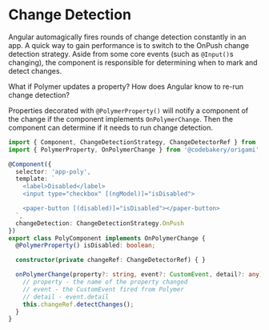 # Change Detection

Angular automagically fires rounds of change detection constantly in an app. A quick way to gain performance is to switch to the OnPush change detection strategy. Aside from some core events (such as `@Input()`s changing), the component is responsible for determining when to mark and detect changes.

What if Polymer updates a property? How does Angular know to re-run change detection?

Properties decorated with `@PolymerProperty()` will notify a component of the change if the component implements `OnPolymerChange`. Then the component can determine if it needs to run change detection.

```ts
import { Component, ChangeDetectionStrategy, ChangeDetectorRef } from '@angular/core';
import { PolymerProperty, OnPolymerChange } from '@codebakery/origami';

@Component({
  selector: 'app-poly',
  template: `
    <label>Disabled</label>
    <input type="checkbox" [(ngModel)]="isDisabled">

    <paper-button [(disabled)]="isDisabled"></paper-button>
  `,
  changeDetection: ChangeDetectionStrategy.OnPush
})
export class PolyComponent implements OnPolymerChange {
  @PolymerProperty() isDisabled: boolean;

  constructor(private changeRef: ChangeDetectorRef) { }

  onPolymerChange(property?: string, event?: CustomEvent, detail?: any) {
    // property - the name of the property changed
    // event - the CustomEvent fired from Polymer
    // detail - event.detail
    this.changeRef.detectChanges();
  }
}
```
